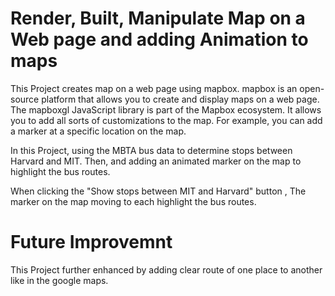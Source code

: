 # Render, Built, Manipulate Map on a Web page and adding Animation to maps
This Project creates map on a web page using mapbox. mapbox is an open-source platform that allows you to create and display maps on a web page. The mapboxgl JavaScript library is part of the Mapbox ecosystem. It allows you to add all sorts of customizations to the map. For example, you can add a marker at a specific location on the map.

In this Project, using the MBTA bus data to determine stops between Harvard and MIT. Then, and adding an animated marker on the map to highlight the bus routes.

When clicking the "Show stops between MIT and Harvard" button , The marker on the map moving to each highlight the bus routes.
# Future Improvemnt
This Project further enhanced by adding clear route of one place to another like in the google maps.
